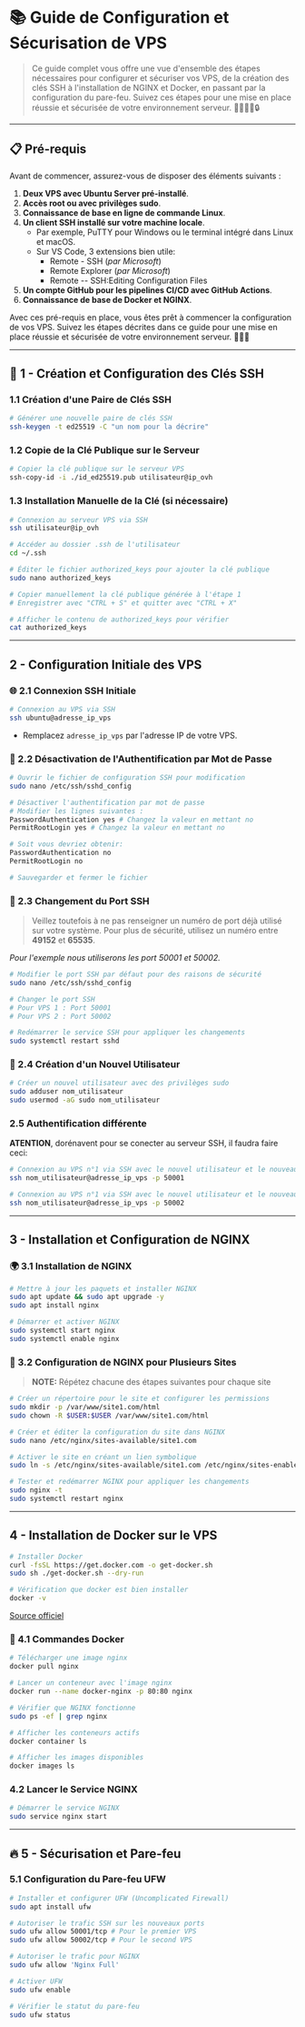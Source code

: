 # 📚 Guide de Configuration et Sécurisation de VPS

> Ce guide complet vous offre une vue d'ensemble des étapes nécessaires pour configurer et sécuriser vos VPS, de la création des clés SSH à l'installation de NGINX et Docker, en passant par la configuration du pare-feu. Suivez ces étapes pour une mise en place réussie et sécurisée de votre environnement serveur. 🚀💼🔧🌐🔒

---

## 📋 Pré-requis

Avant de commencer, assurez-vous de disposer des éléments suivants :

1. **Deux VPS avec Ubuntu Server pré-installé**.
2. **Accès root ou avec privilèges sudo**.
3. **Connaissance de base en ligne de commande Linux**.
4. **Un client SSH installé sur votre machine locale**.
    - Par exemple, PuTTY pour Windows ou le terminal intégré dans Linux et macOS.
    - Sur VS Code, 3 extensions bien utile:
        - Remote - SSH (_par Microsoft_)
        - Remote Explorer (_par Microsoft_)
        - Remote -- SSH:Editing Configuration Files
5. **Un compte GitHub pour les pipelines CI/CD avec GitHub Actions**.
6. **Connaissance de base de Docker et NGINX**.

Avec ces pré-requis en place, vous êtes prêt à commencer la configuration de vos VPS.
Suivez les étapes décrites dans ce guide pour une mise en place réussie et sécurisée de votre environnement serveur. 🚀💼🔧

---

## 🔑 1 - Création et Configuration des Clés SSH

### 1.1 Création d'une Paire de Clés SSH

```sh
# Générer une nouvelle paire de clés SSH
ssh-keygen -t ed25519 -C "un nom pour la décrire"
```

### 1.2 Copie de la Clé Publique sur le Serveur

```sh
# Copier la clé publique sur le serveur VPS
ssh-copy-id -i ./id_ed25519.pub utilisateur@ip_ovh
```

### 1.3 Installation Manuelle de la Clé (si nécessaire)

```sh
# Connexion au serveur VPS via SSH
ssh utilisateur@ip_ovh

# Accéder au dossier .ssh de l'utilisateur
cd ~/.ssh

# Éditer le fichier authorized_keys pour ajouter la clé publique
sudo nano authorized_keys

# Copier manuellement la clé publique générée à l'étape 1
# Enregistrer avec "CTRL + S" et quitter avec "CTRL + X"

# Afficher le contenu de authorized_keys pour vérifier
cat authorized_keys
```

---

## 2 - Configuration Initiale des VPS

### 🌐 2.1 Connexion SSH Initiale

```sh
# Connexion au VPS via SSH
ssh ubuntu@adresse_ip_vps
```

-   Remplacez `adresse_ip_vps` par l'adresse IP de votre VPS.

### 🔐 2.2 Désactivation de l'Authentification par Mot de Passe

```sh
# Ouvrir le fichier de configuration SSH pour modification
sudo nano /etc/ssh/sshd_config

# Désactiver l'authentification par mot de passe
# Modifier les lignes suivantes :
PasswordAuthentication yes # Changez la valeur en mettant no
PermitRootLogin yes # Changez la valeur en mettant no

# Soit vous devriez obtenir:
PasswordAuthentication no
PermitRootLogin no

# Sauvegarder et fermer le fichier
```

### 🚪 2.3 Changement du Port SSH

> Veillez toutefois à ne pas renseigner un numéro de port déjà utilisé sur votre système.
> Pour plus de sécurité, utilisez un numéro entre **49152** et **65535**.

_Pour l'exemple nous utiliserons les port 50001 et 50002._

```bash
# Modifier le port SSH par défaut pour des raisons de sécurité
sudo nano /etc/ssh/sshd_config

# Changer le port SSH
# Pour VPS 1 : Port 50001
# Pour VPS 2 : Port 50002

# Redémarrer le service SSH pour appliquer les changements
sudo systemctl restart sshd
```

### 👤 2.4 Création d'un Nouvel Utilisateur

```sh
# Créer un nouvel utilisateur avec des privilèges sudo
sudo adduser nom_utilisateur
sudo usermod -aG sudo nom_utilisateur
```

### 2.5 Authentification différente

**ATENTION**, dorénavent pour se conecter au serveur SSH, il faudra faire ceci:

```bash
# Connexion au VPS n°1 via SSH avec le nouvel utilisateur et le nouveau port
ssh nom_utilisateur@adresse_ip_vps -p 50001

# Connexion au VPS n°1 via SSH avec le nouvel utilisateur et le nouveau port
ssh nom_utilisateur@adresse_ip_vps -p 50002
```

---

## 3 - Installation et Configuration de NGINX

### 🌍 3.1 Installation de NGINX

```bash
# Mettre à jour les paquets et installer NGINX
sudo apt update && sudo apt upgrade -y
sudo apt install nginx

# Démarrer et activer NGINX
sudo systemctl start nginx
sudo systemctl enable nginx
```

### 📄 3.2 Configuration de NGINX pour Plusieurs Sites

> **NOTE:**
> Répétez chacune des étapes suivantes pour chaque site

```sh
# Créer un répertoire pour le site et configurer les permissions
sudo mkdir -p /var/www/site1.com/html
sudo chown -R $USER:$USER /var/www/site1.com/html

# Créer et éditer la configuration du site dans NGINX
sudo nano /etc/nginx/sites-available/site1.com

# Activer le site en créant un lien symbolique
sudo ln -s /etc/nginx/sites-available/site1.com /etc/nginx/sites-enabled/

# Tester et redémarrer NGINX pour appliquer les changements
sudo nginx -t
sudo systemctl restart nginx
```

---

## 4 - Installation de Docker sur le VPS

```bash
# Installer Docker
curl -fsSL https://get.docker.com -o get-docker.sh
sudo sh ./get-docker.sh --dry-run

# Vérification que docker est bien installer
docker -v
```

[Source officiel](https://docs.docker.com/engine/install/ubuntu/#install-using-the-convenience-script)

### 🐳 4.1 Commandes Docker

```bash
# Télécharger une image nginx
docker pull nginx

# Lancer un conteneur avec l'image nginx
docker run --name docker-nginx -p 80:80 nginx

# Vérifier que NGINX fonctionne
sudo ps -ef | grep nginx

# Afficher les conteneurs actifs
docker container ls

# Afficher les images disponibles
docker images ls
```

### 4.2 Lancer le Service NGINX

```bash
# Démarrer le service NGINX
sudo service nginx start
```

---

## 🔥 5 - Sécurisation et Pare-feu

### 5.1 Configuration du Pare-feu UFW

```bash
# Installer et configurer UFW (Uncomplicated Firewall)
sudo apt install ufw

# Autoriser le trafic SSH sur les nouveaux ports
sudo ufw allow 50001/tcp # Pour le premier VPS
sudo ufw allow 50002/tcp # Pour le second VPS

# Autoriser le trafic pour NGINX
sudo ufw allow 'Nginx Full'

# Activer UFW
sudo ufw enable

# Vérifier le statut du pare-feu
sudo ufw status
```
